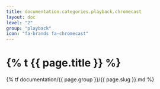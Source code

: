 ```yaml
---
title: documentation.categories.playback.chromecast
layout: doc
level: "2"
group: "playback"
icon: "fa-brands fa-chromecast"
---
```


# {% t {{ page.title }} %}

{% tf documentation/{{ page.group }}/{{ page.slug }}.md %}
